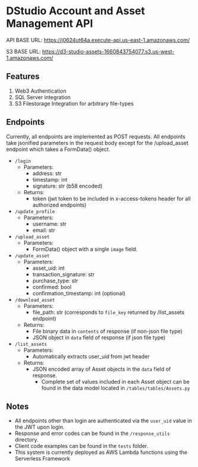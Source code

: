 # DStudio Account and Asset Management API

API BASE URL: https://j0624ut64a.execute-api.us-east-1.amazonaws.com/

S3 BASE URL: https://d3-studio-assets-1660843754077.s3.us-west-1.amazonaws.com/

## Features
1) Web3 Authentication 
2) SQL Server integration 
3) S3 Filestorage Integration for arbitrary file-types

## Endpoints

Currently, all endpoints are implemented as POST requests. All endpoints take jsonified parameters in the request 
body except for the /upload_asset endpoint which takes a FormData() object.

- `/login`
  - Parameters: 
    - address: str 
    - timestamp: int 
    - signature: str (b58 encoded)
  - Returns: 
    - token (jwt token to be included in x-access-tokens header for all authorized endpoints)
- `/update_profile`
  - Parameters: 
    - username: str
    - email: str
- `/upload_asset`
  - Parameters: 
    - FormData() object with a single `image` field. 
- `/update_asset`
  - Parameters: 
    - asset_uid: int
    - transaction_signature: str
    - purchase_type: str
    - confirmed: bool
    - confirmation_timestamp: int (optional)
- `/download_asset`
  - Parameters:
    - file_path: str (corresponds to `file_key` returned by /list_assets endpoint)
  - Returns:
    - File binary data in `contents` of response (if non-json file type)
    - JSON object in `data` field of response (if json file type)
- `/list_assets`
  - Parameters:
    - Automatically extracts user_uid from jwt header
  - Returns:
    - JSON encoded array of Asset objects in the `data` field of response. 
      - Complete set of values included in each Asset object can be found in the data model located in `/tables/tables/Assets.py`

## Notes

- All endpoints other than login are authenticated via the `user_uid` value in the JWT upon login.
- Response and error codes can be found in the `/response_utils` directory.
- Client code examples can be found in the `tests` folder.
- This system is currently deployed as AWS Lambda functions using the Serverless Framework 


